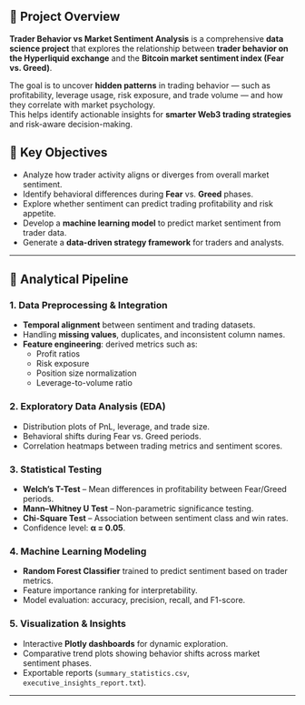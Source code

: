 
## 🎯 Project Overview

**Trader Behavior vs Market Sentiment Analysis** is a comprehensive **data science project** that explores the relationship between **trader behavior on the Hyperliquid exchange** and the **Bitcoin market sentiment index (Fear vs. Greed)**.

The goal is to uncover **hidden patterns** in trading behavior — such as profitability, leverage usage, risk exposure, and trade volume — and how they correlate with market psychology.  
This helps identify actionable insights for **smarter Web3 trading strategies** and risk-aware decision-making.



## 🧠 Key Objectives

- Analyze how trader activity aligns or diverges from overall market sentiment.  
- Identify behavioral differences during **Fear** vs. **Greed** phases.  
- Explore whether sentiment can predict trading profitability and risk appetite.  
- Develop a **machine learning model** to predict market sentiment from trader data.  
- Generate a **data-driven strategy framework** for traders and analysts.

---

## 🧩 Analytical Pipeline

### 1. **Data Preprocessing & Integration**
- **Temporal alignment** between sentiment and trading datasets.  
- Handling **missing values**, duplicates, and inconsistent column names.  
- **Feature engineering**: derived metrics such as:
  - Profit ratios
  - Risk exposure
  - Position size normalization
  - Leverage-to-volume ratio

### 2. **Exploratory Data Analysis (EDA)**
- Distribution plots of PnL, leverage, and trade size.  
- Behavioral shifts during Fear vs. Greed periods.  
- Correlation heatmaps between trading metrics and sentiment scores.

### 3. **Statistical Testing**
- **Welch’s T-Test** – Mean differences in profitability between Fear/Greed periods.  
- **Mann–Whitney U Test** – Non-parametric significance testing.  
- **Chi-Square Test** – Association between sentiment class and win rates.  
- Confidence level: **α = 0.05**.

### 4. **Machine Learning Modeling**
- **Random Forest Classifier** trained to predict sentiment based on trader metrics.  
- Feature importance ranking for interpretability.  
- Model evaluation: accuracy, precision, recall, and F1-score.

### 5. **Visualization & Insights**
- Interactive **Plotly dashboards** for dynamic exploration.  
- Comparative trend plots showing behavior shifts across market sentiment phases.  
- Exportable reports (`summary_statistics.csv`, `executive_insights_report.txt`).

---
